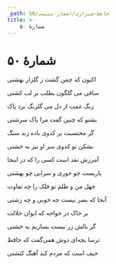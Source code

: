 ```yaml
---
_path: حافظ-شیرازی/اشعار-منتسب/50
title: >-
    شمارهٔ ۵۰
---
```

# شمارهٔ ۵۰

<div class="b" id="bn1"><div class="m1"><p>اکنون که چمن گشت ز گلزار بهشتی</p></div>
<div class="m2"><p>ساقی می گلگون بطلب بر لب کشتی</p></div></div>
<div class="b" id="bn2"><div class="m1"><p>زنگ غمت از دل می گلرنگ برد پاک</p></div>
<div class="m2"><p>بشنو که چنین گفت مرا پاک سرشتی</p></div></div>
<div class="b" id="bn3"><div class="m1"><p>گر محتسبت بر کدوی باده زند سنگ</p></div>
<div class="m2"><p>بشکن تو کدوی سر او نیز به خشتی</p></div></div>
<div class="b" id="bn4"><div class="m1"><p>آمرزش نقد است کسی را که در اینجا</p></div>
<div class="m2"><p>یاریست چو حوری و سرایی چو بهشتی</p></div></div>
<div class="b" id="bn5"><div class="m1"><p>جهل من و ظلم تو فلک را چه تفاوت</p></div>
<div class="m2"><p>آنجا که بصر نیست چه خوبی و چه زشتی</p></div></div>
<div class="b" id="bn6"><div class="m1"><p>بر خاک در خواجه که ایوان جلالت</p></div>
<div class="m2"><p>گر بالش زر نیست بسازیم به خشتی</p></div></div>
<div class="b" id="bn7"><div class="m1"><p>ترسا بچه‌ای دوش همی‌گفت که حافظ</p></div>
<div class="m2"><p>حیف است که مردم کند آهنگ کنشتی</p></div></div>
